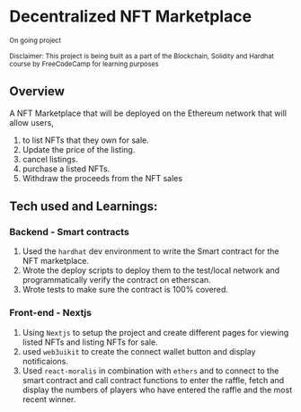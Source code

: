 # Decentralized NFT Marketplace

<sub>On going project</sub>

<sub>Disclaimer: This project is being built as a part of the Blockchain, Solidity and Hardhat course by FreeCodeCamp for learning purposes</sub>

## Overview

A NFT Marketplace that will be deployed on the Ethereum network that will allow users,

1. to list NFTs that they own for sale.
2. Update the price of the listing.
3. cancel listings.
4. purchase a listed NFTs.
5. Withdraw the proceeds from the NFT sales

## Tech used and Learnings:

### Backend - Smart contracts

1. Used the `hardhat` dev environment to write the Smart contract for the NFT marketplace.
2. Wrote the deploy scripts to deploy them to the test/local network and programmatically verify the contract on etherscan.
3. Wrote tests to make sure the contract is 100% covered.

### Front-end - Nextjs

1. Using `Nextjs` to setup the project and create different pages for viewing listed NFTs and listing NFTs for sale.
2. used `web3uikit` to create the connect wallet button and display notificaions.
3. Used `react-moralis` in combination with `ethers` and to connect to the smart contract and call contract functions to enter the raffle, fetch and display the numbers of players who have entered the raffle and the most recent winner.
